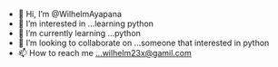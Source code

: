 - 👋 Hi, I’m @WilhelmAyapana
- 👀 I’m interested in ...learning python
- 🌱 I’m currently learning ...python
- 💞️ I’m looking to collaborate on ...someone that interested in python
- 📫 How to reach me ...wilhelm23x@gamil.com

<!---
WilhelmAyapana/WilhelmAyapana is a ✨ special ✨ repository because its `README.md` (this file) appears on your GitHub profile.
You can click the Preview link to take a look at your changes.
--->
